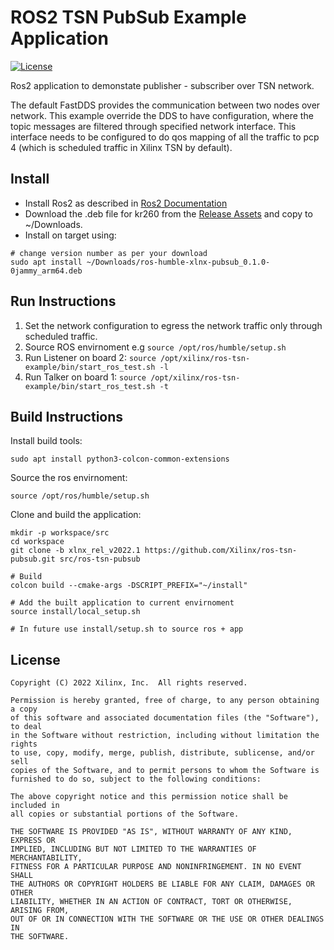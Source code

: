 # ROS2 TSN PubSub Example Application
[![License](https://img.shields.io/badge/license-MIT-green)](./LICENSE)

Ros2 application to demonstate publisher - subscriber over TSN network.

The default FastDDS provides the communication between two nodes over network. This example
override the DDS to have configuration, where the topic messages are filtered through specified
network interface. This interface needs to be configured to do qos mapping of all the traffic to
pcp 4 (which is scheduled traffic in Xilinx TSN by default).

## Install

- Install Ros2 as described in [Ros2 Documentation](https://docs.ros.org/en/humble/Installation/Ubuntu-Install-Debians.html)
- Download the .deb file for kr260 from the [Release Assets](/../../releases) and copy to ~/Downloads.
- Install on target using:
```
# change version number as per your download
sudo apt install ~/Downloads/ros-humble-xlnx-pubsub_0.1.0-0jammy_arm64.deb
```

## Run Instructions

1. Set the network configuration to egress the network traffic only through scheduled traffic.
2. Source ROS envirnoment e.g `source /opt/ros/humble/setup.sh`
3. Run Listener on board 2: `source /opt/xilinx/ros-tsn-example/bin/start_ros_test.sh -l`
4. Run Talker on board 1: `source /opt/xilinx/ros-tsn-example/bin/start_ros_test.sh -t`

## Build Instructions

Install build tools:
```
sudo apt install python3-colcon-common-extensions
```

Source the ros envirnoment:
```
source /opt/ros/humble/setup.sh
```

Clone and build the application:
```
mkdir -p workspace/src
cd workspace
git clone -b xlnx_rel_v2022.1 https://github.com/Xilinx/ros-tsn-pubsub.git src/ros-tsn-pubsub

# Build
colcon build --cmake-args -DSCRIPT_PREFIX="~/install"

# Add the built application to current envirnoment
source install/local_setup.sh

# In future use install/setup.sh to source ros + app
```

## License

```
Copyright (C) 2022 Xilinx, Inc.  All rights reserved.

Permission is hereby granted, free of charge, to any person obtaining a copy
of this software and associated documentation files (the "Software"), to deal
in the Software without restriction, including without limitation the rights
to use, copy, modify, merge, publish, distribute, sublicense, and/or sell
copies of the Software, and to permit persons to whom the Software is
furnished to do so, subject to the following conditions:

The above copyright notice and this permission notice shall be included in
all copies or substantial portions of the Software.

THE SOFTWARE IS PROVIDED "AS IS", WITHOUT WARRANTY OF ANY KIND, EXPRESS OR
IMPLIED, INCLUDING BUT NOT LIMITED TO THE WARRANTIES OF MERCHANTABILITY,
FITNESS FOR A PARTICULAR PURPOSE AND NONINFRINGEMENT. IN NO EVENT SHALL
THE AUTHORS OR COPYRIGHT HOLDERS BE LIABLE FOR ANY CLAIM, DAMAGES OR OTHER
LIABILITY, WHETHER IN AN ACTION OF CONTRACT, TORT OR OTHERWISE, ARISING FROM,
OUT OF OR IN CONNECTION WITH THE SOFTWARE OR THE USE OR OTHER DEALINGS IN
THE SOFTWARE.
```
